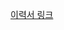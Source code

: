[이력서 링크](https://www.canva.com/design/DAFOiGlkl4Y/eqcvHwnH9jOHRugEI6WBrw/view?utm_content=DAFOiGlkl4Y&utm_campaign=designshare&utm_medium=link&utm_source=publishsharelink)
